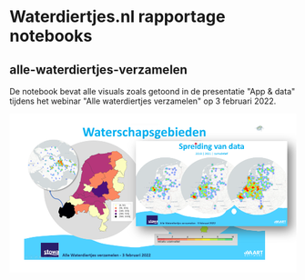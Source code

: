 # Waterdiertjes.nl rapportage notebooks

## alle-waterdiertjes-verzamelen

De notebook bevat alle visuals zoals getoond in de presentatie "App & data" tijdens het webinar "Alle waterdiertjes verzamelen" op 3 februari 2022.

![Rapportage](./.assets/alle-waterdiertjes-verzamelen.png)